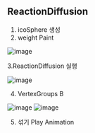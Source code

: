 ## ReactionDiffusion
1. icoSphere 생성
2. weight Paint

![image](https://user-images.githubusercontent.com/30430227/129853797-3f668aa9-8e34-4b27-a477-8e61efd973e4.png)

3.ReactionDiffusion 실행

![image](https://user-images.githubusercontent.com/30430227/129853991-64060bac-ae2d-4a3f-987d-a98a904b0004.png)

4. VertexGroups B

![image](https://user-images.githubusercontent.com/30430227/129854177-9155833e-72b5-4dcf-b38a-07e90ad2ce7b.png)
![image](https://user-images.githubusercontent.com/30430227/129854248-d58630de-0526-4053-8f32-a1160b9e1775.png)

5. 섞기 Play Animation



